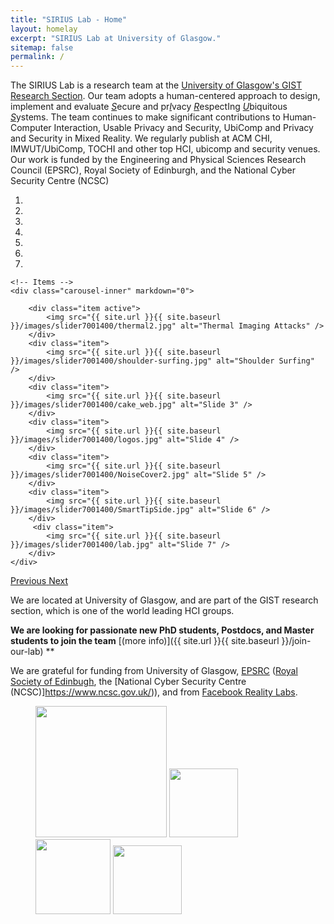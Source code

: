 ```yaml
---
title: "SIRIUS Lab - Home"
layout: homelay
excerpt: "SIRIUS Lab at University of Glasgow."
sitemap: false
permalink: /
---
```


The SIRIUS Lab is a research team at the [University of Glasgow's GIST Research Section](https://www.gla.ac.uk/schools/computing/research/researchsections/gist-section/). 
Our team adopts a human-centered approach to design, implement and evaluate <span style="text-decoration: underline">*S*</span>ecure and pr<span style="text-decoration: underline">*I*</span>vacy <span style="text-decoration: underline">*R*</span>espectIng <span style="text-decoration: underline">*U*</span>biquitous <span style="text-decoration: underline">*S*</span>ystems. The team continues to make significant contributions to Human-Computer Interaction, Usable Privacy and Security, UbiComp and Privacy and Security in Mixed Reality. We regularly publish at ACM CHI, IMWUT/UbiComp, TOCHI and other top HCI, ubicomp and security venues. Our work is funded by the Engineering and Physical Sciences Research Council (EPSRC), Royal Society of Edinburgh, and the National Cyber Security Centre (NCSC)



<div markdown="0" id="carousel" class="carousel slide" data-ride="carousel" data-interval="5000" data-pause="hover" >
    <!-- Menu -->
    <ol class="carousel-indicators">
        <li data-target="#carousel" data-slide-to="0" class="active"></li>
        <li data-target="#carousel" data-slide-to="1"></li>
        <li data-target="#carousel" data-slide-to="2"></li>
        <li data-target="#carousel" data-slide-to="3"></li>
        <li data-target="#carousel" data-slide-to="4"></li>
        <li data-target="#carousel" data-slide-to="5"></li>
        <li data-target="#carousel" data-slide-to="6"></li>
    </ol>

    <!-- Items -->
    <div class="carousel-inner" markdown="0">

        <div class="item active">
            <img src="{{ site.url }}{{ site.baseurl }}/images/slider7001400/thermal2.jpg" alt="Thermal Imaging Attacks" />
        </div>
        <div class="item">
            <img src="{{ site.url }}{{ site.baseurl }}/images/slider7001400/shoulder-surfing.jpg" alt="Shoulder Surfing" />
        </div>
        <div class="item">
            <img src="{{ site.url }}{{ site.baseurl }}/images/slider7001400/cake_web.jpg" alt="Slide 3" />
        </div>
        <div class="item">
            <img src="{{ site.url }}{{ site.baseurl }}/images/slider7001400/logos.jpg" alt="Slide 4" />
        </div>
        <div class="item">
            <img src="{{ site.url }}{{ site.baseurl }}/images/slider7001400/NoiseCover2.jpg" alt="Slide 5" />
        </div>
        <div class="item">
            <img src="{{ site.url }}{{ site.baseurl }}/images/slider7001400/SmartTipSide.jpg" alt="Slide 6" />
        </div>       
         <div class="item">
            <img src="{{ site.url }}{{ site.baseurl }}/images/slider7001400/lab.jpg" alt="Slide 7" />
        </div>
    </div>
  <a class="left carousel-control" href="#carousel" role="button" data-slide="prev">
    <span class="glyphicon glyphicon-chevron-left" aria-hidden="true"></span>
    <span class="sr-only">Previous</span>
  </a>
  <a class="right carousel-control" href="#carousel" role="button" data-slide="next">
    <span class="glyphicon glyphicon-chevron-right" aria-hidden="true"></span>
    <span class="sr-only">Next</span>
  </a>
</div>



We are located at University of Glasgow, and are part of the GIST research section, which is one of the world leading HCI groups. 


 **We are  looking for passionate new PhD students, Postdocs, and Master students to join the team** [(more info)]({{ site.url }}{{ site.baseurl }}/join-our-lab) **


We are grateful for funding from University of Glasgow, [EPSRC](https://epsrc.ukri.org/) ([Royal Society of Edinbugh](https://www.rse.org.uk/), the [National Cyber Security Centre (NCSC)]https://www.ncsc.gov.uk/)), and from [Facebook Reality Labs](https://research.fb.com/).

<figure class="fourth">
  <img src="{{ site.url }}{{ site.baseurl }}/images/logopic/UoG-colour.png" style="width: 210px">
  <img src="{{ site.url }}{{ site.baseurl }}/images/logopic/rse.png" style="width: 110px">
  <img src="{{ site.url }}{{ site.baseurl }}/images/logopic/ncsc.jpg" style="width: 120px">
  <img src="{{ site.url }}{{ site.baseurl }}/images/logopic/fb.png" style="width: 110px">
</figure>

